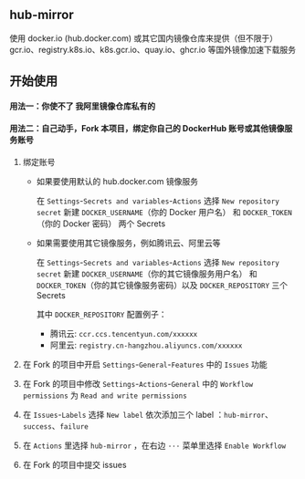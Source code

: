 ## hub-mirror

使用 docker.io (hub.docker.com) 或其它国内镜像仓库来提供（但不限于） gcr.io、registry.k8s.io、k8s.gcr.io、quay.io、ghcr.io
等国外镜像加速下载服务

## 开始使用

#### 用法一：你使不了 我阿里镜像仓库私有的

#### 用法二：自己动手，Fork 本项目，绑定你自己的 DockerHub 账号或其他镜像服务账号

1. 绑定账号

    - 如果要使用默认的 hub.docker.com 镜像服务

      在 `Settings`-`Secrets and variables`-`Actions` 选择 `New repository secret` 新建 `DOCKER_USERNAME`（你的 Docker
      用户名） 和 `DOCKER_TOKEN`（你的 Docker 密码） 两个 Secrets

    - 如果需要使用其它镜像服务，例如腾讯云、阿里云等

      在 `Settings`-`Secrets and variables`-`Actions` 选择 `New repository secret` 新建 `DOCKER_USERNAME`（你的其它镜像服务用户名）
      和 `DOCKER_TOKEN`（你的其它镜像服务密码）以及 `DOCKER_REPOSITORY` 三个 Secrets

      其中 `DOCKER_REPOSITORY` 配置例子：

        - 腾讯云: `ccr.ccs.tencentyun.com/xxxxxx`
        - 阿里云: `registry.cn-hangzhou.aliyuncs.com/xxxxxx`

2. 在 Fork 的项目中开启 `Settings`-`General`-`Features` 中的 `Issues` 功能

3. 在 Fork 的项目中修改 `Settings`-`Actions`-`General` 中的 `Workflow permissions` 为 `Read and write permissions`

4. 在 `Issues`-`Labels` 选择 `New label` 依次添加三个 label ：`hub-mirror`、`success`、`failure`

5. 在 `Actions` 里选择 `hub-mirror` ，在右边 `···` 菜单里选择 `Enable Workflow`

6. 在 Fork 的项目中提交 issues
